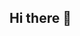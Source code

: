 ## Hi there 👋

<!--
**Ved-Khatri/Ved-Khatri** is a ✨ _special_ ✨ repository because its `README.md` (this file) appears on your GitHub profile.

Here are some ideas to get you started:

- 🔭 I’m currently working on coding in FTC, and other robotics competitions.
- 🌱 I’m currently learning Java and Python.
- 💬 Ask me about FTC coding or other related topics.
- 📫 How to reach me: vedtkhatri@gmail.com.
- 😄 Pronouns: he/him.
-->
